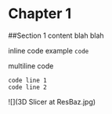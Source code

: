 # Chapter 1

##Section 1
content blah blah

inline code example
`code`

multiline code
```
code line 1
code line 2
```
![](3D Slicer at ResBaz.jpg)
